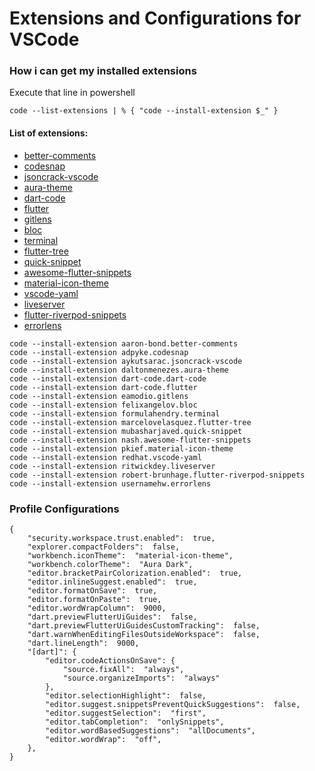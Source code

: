 
# Extensions and Configurations for VSCode

### How i can get my installed extensions
Execute that line in powershell
```
code --list-extensions | % { "code --install-extension $_" }
```

#### List of extensions:
- [better-comments](https://marketplace.visualstudio.com/items?itemName=aaron-bond.better-comments)
- [codesnap](https://marketplace.visualstudio.com/items?itemName=adpyke.codesnap)
- [jsoncrack-vscode](https://marketplace.visualstudio.com/items?itemName=AykutSarac.jsoncrack-vscode)
- [aura-theme](https://marketplace.visualstudio.com/items?itemName=DaltonMenezes.aura-theme)
- [dart-code](https://marketplace.visualstudio.com/items?itemName=Dart-Code.dart-code)
- [flutter](https://marketplace.visualstudio.com/items?itemName=Dart-Code.flutter)
- [gitlens](https://marketplace.visualstudio.com/items?itemName=eamodio.gitlens)
- [bloc](https://marketplace.visualstudio.com/items?itemName=FelixAngelov.bloc)
- [terminal](https://marketplace.visualstudio.com/items?itemName=formulahendry.terminal)
- [flutter-tree](https://marketplace.visualstudio.com/items?itemName=marcelovelasquez.flutter-tree)
- [quick-snippet](https://marketplace.visualstudio.com/items?itemName=mubasharjaved.quick-snippet)
- [awesome-flutter-snippets](https://marketplace.visualstudio.com/items?itemName=nash.awesome-flutter-snippets)
- [material-icon-theme](https://marketplace.visualstudio.com/items?itemName=pkief.material-icon-theme)
- [vscode-yaml](https://marketplace.visualstudio.com/items?itemName=redhat.vscode-yaml)
- [liveserver](https://marketplace.visualstudio.com/items?itemName=ritwickdey.liveserver)
- [flutter-riverpod-snippets](https://marketplace.visualstudio.com/items?itemName=robert-brunhage.flutter-riverpod-snippets)
- [errorlens](https://marketplace.visualstudio.com/items?itemName=usernamehw.errorlens)

```
code --install-extension aaron-bond.better-comments
code --install-extension adpyke.codesnap
code --install-extension aykutsarac.jsoncrack-vscode
code --install-extension daltonmenezes.aura-theme
code --install-extension dart-code.dart-code
code --install-extension dart-code.flutter
code --install-extension eamodio.gitlens
code --install-extension felixangelov.bloc
code --install-extension formulahendry.terminal
code --install-extension marcelovelasquez.flutter-tree
code --install-extension mubasharjaved.quick-snippet
code --install-extension nash.awesome-flutter-snippets
code --install-extension pkief.material-icon-theme
code --install-extension redhat.vscode-yaml
code --install-extension ritwickdey.liveserver
code --install-extension robert-brunhage.flutter-riverpod-snippets
code --install-extension usernamehw.errorlens
```

### Profile Configurations
```
{
	"security.workspace.trust.enabled":  true,
	"explorer.compactFolders":  false,
	"workbench.iconTheme":  "material-icon-theme",
	"workbench.colorTheme":  "Aura Dark",
	"editor.bracketPairColorization.enabled":  true,
	"editor.inlineSuggest.enabled":  true,
	"editor.formatOnSave":  true,
	"editor.formatOnPaste":  true,
	"editor.wordWrapColumn":  9000,
	"dart.previewFlutterUiGuides":  false,
	"dart.previewFlutterUiGuidesCustomTracking":  false,
	"dart.warnWhenEditingFilesOutsideWorkspace":  false,
	"dart.lineLength":  9000,
	"[dart]": {
		"editor.codeActionsOnSave": {
			"source.fixAll":  "always",
			"source.organizeImports":  "always"
		},
		"editor.selectionHighlight":  false,
		"editor.suggest.snippetsPreventQuickSuggestions":  false,
		"editor.suggestSelection":  "first",
		"editor.tabCompletion":  "onlySnippets",
		"editor.wordBasedSuggestions":  "allDocuments",
		"editor.wordWrap":  "off",
	},
}
```
